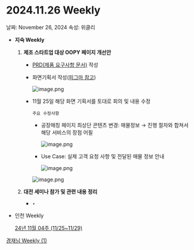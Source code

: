 # 2024.11.26 Weekly

날짜: November 26, 2024
속성: 위클리

- **지숙 Weekly**
    1. **제조 스타트업 대상 OOPY 페이지 개선안**
        - [PRD(제품 요구사항 문서)](https://www.notion.so/PRD-13ce98ce7f71806e860dda789d365bd2?pvs=21) 작성
        - 화면기획서 작성([피그마 참고](https://www.figma.com/design/T00dVJXgpTnwe7Hq38HIEy/%5BOOPY%5D-%EC%8A%A4%ED%83%80%ED%8A%B8%EC%97%85-%EB%B6%80%EB%8F%99%EC%82%B0-%EB%A7%A4%EC%B9%AD?node-id=0-1&t=MuJCKRa3z2PaAWrN-1))
            
            ![image.png](image%201.png)
            
        - 11월 25일 해당 화면 기획서를 토대로 회의 및 내용 수정
            
            `주요 수정사항`
            
            - 공장매칭 페이지 최상단 콘텐츠 변경: 매물정보 → 진행 절차와 합쳐서 해당 서비스의 장점 어필
                
                ![image.png](image%202.png)
                
            - Use Case: 실제 고객 요청 사항 및 전달된 매물 정보 안내
                
                ![image.png](image%203.png)
                
            
            ![image.png](image%204.png)
            
    
    1. **대전 세미나 참가 및 관련 내용 정리**
        - ‣
- 인천 Weekly
    
    [24년 11월 04주 (11/25~11/29)](https://www.notion.so/24-11-04-11-25-11-29-14ae98ce7f71802f965fca1098161ccc?pvs=21) 
    

[경재님 Weekly (1)](%E1%84%80%E1%85%A7%E1%86%BC%E1%84%8C%E1%85%A2%E1%84%82%E1%85%B5%E1%86%B7%20Weekly%20(1)%20157e98ce7f71802ab731e632dffa8e68.md)